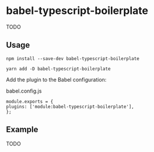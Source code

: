 # babel-typescript-boilerplate

TODO

## Usage

```
npm install --save-dev babel-typescript-boilerplate
```

```
yarn add -D babel-typescript-boilerplate
```

Add the plugin to the Babel configuration:

babel.config.js

```
module.exports = {
plugins: ['module:babel-typescript-boilerplate'],
};
```

## Example

TODO
